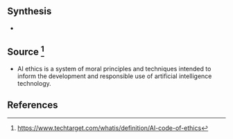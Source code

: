 ## Synthesis
- 
## Source [^1]
- AI ethics is a system of moral principles and techniques intended to inform the development and responsible use of artificial intelligence technology.
## References

[^1]: https://www.techtarget.com/whatis/definition/AI-code-of-ethics